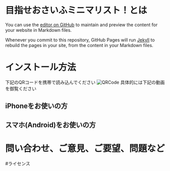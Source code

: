 # 目指せおさいふミニマリスト！とは

You can use the [editor on GitHub](https://github.com/freddiefujiwara/jpy_minimize_your_change_lp/edit/gh-pages/index.md) to maintain and preview the content for your website in Markdown files.

Whenever you commit to this repository, GitHub Pages will run [Jekyll](https://jekyllrb.com/) to rebuild the pages in your site, from the content in your Markdown files.

# インストール方法
下記のQRコードを携帯で読み込んでください
![QRCode](https://freddiefujiwara.com/Osaifu-Minimalist/images/IMG_8695.jpg)
具体的には下記の動画を御覧ください
## iPhoneをお使いの方

## スマホ(Android)をお使いの方

# 問い合わせ、ご意見、ご要望、問題など

#ライセンス

